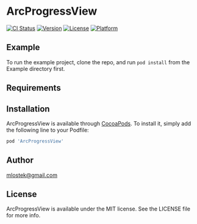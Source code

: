 # ArcProgressView

[![CI Status](https://img.shields.io/travis/mlostek@gmail.com/ArcProgressView.svg?style=flat)](https://travis-ci.org/mlostek@gmail.com/ArcProgressView)
[![Version](https://img.shields.io/cocoapods/v/ArcProgressView.svg?style=flat)](https://cocoapods.org/pods/ArcProgressView)
[![License](https://img.shields.io/cocoapods/l/ArcProgressView.svg?style=flat)](https://cocoapods.org/pods/ArcProgressView)
[![Platform](https://img.shields.io/cocoapods/p/ArcProgressView.svg?style=flat)](https://cocoapods.org/pods/ArcProgressView)

## Example

To run the example project, clone the repo, and run `pod install` from the Example directory first.

## Requirements

## Installation

ArcProgressView is available through [CocoaPods](https://cocoapods.org). To install
it, simply add the following line to your Podfile:

```ruby
pod 'ArcProgressView'
```

## Author

mlostek@gmail.com

## License

ArcProgressView is available under the MIT license. See the LICENSE file for more info.

